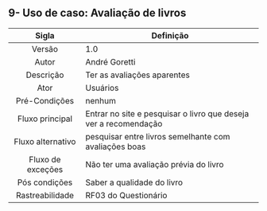 ## 9- Uso de caso: Avaliação de livros

|Sigla|Definição|
|:---:|---|
|Versão|1.0|
|Autor|André Goretti|
|Descrição|Ter as avaliações aparentes|
|Ator|Usuários
|Pré-Condições|nenhum|
|Fluxo principal|Entrar no site e pesquisar o livro que deseja ver a recomendação|
|Fluxo alternativo|pesquisar entre livros semelhante com avaliações boas|
|Fluxo de exceções|Não ter uma avaliação prévia do livro|
|Pós condições|Saber a qualidade do livro|
|Rastreabilidade| RF03 do Questionário|